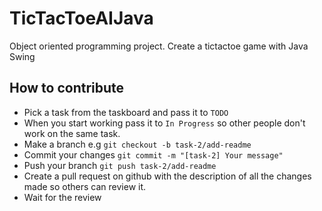 # TicTacToeAIJava
Object oriented programming project.
Create a tictactoe game with Java Swing 

## How to contribute
- Pick a task from the taskboard and pass it to `TODO`
- When you start working pass it to `In Progress` so other people don't work on the same task.
- Make a branch e.g `git checkout -b task-2/add-readme`
- Commit your changes `git commit -m "[task-2] Your message"`
- Push your branch `git push task-2/add-readme`
- Create a pull request on github with the description of all the changes made so others can review it.
- Wait for the review

